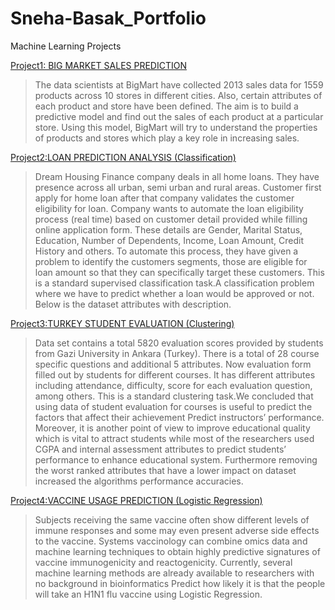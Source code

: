 # Sneha-Basak_Portfolio
Machine Learning Projects

[Project1: BIG MARKET SALES PREDICTION](https://github.com/Sneha05-analytic/Machine-Learning-Projects/blob/main/BIG%20MARKET%20sales%20prediction.ipynb)

> The data scientists at BigMart have collected 2013 sales data for 1559 products across 10 stores in different cities.
> Also, certain attributes of each product and store have been defined. 
> The aim is to build a predictive model and find out the sales of each product at a particular store.
> Using this model, BigMart will try to understand the properties of products and stores which play a key role in increasing sales.

[Project2:LOAN PREDICTION ANALYSIS (Classification)](https://github.com/Sneha05-analytic/Machine-Learning-Projects/blob/main/Loan%20prediction%20analysis%20%2Cclassification.ipynb)

> Dream Housing Finance company deals in all home loans. They have presence across all urban, semi urban and rural areas. Customer first apply for home loan after that company       validates the customer eligibility for loan. 
> Company wants to automate the loan eligibility process (real time) based on customer detail provided while filling online application form.
> These details are Gender, Marital Status, Education, Number of Dependents, Income, Loan Amount, Credit History and others. 
> To automate this process, they have given a problem to identify the customers segments, those are eligible for loan amount so that they can specifically target these customers.
> This is a standard supervised classification task.A classification problem where we have to predict whether a loan would be approved or not. Below is the dataset attributes with   description.

[Project3:TURKEY STUDENT EVALUATION (Clustering)](https://github.com/Sneha05-analytic/Machine-Learning-Projects/blob/main/Turkey%20student%20evaluation%20.ipynb)

> Data set contains a total 5820 evaluation scores provided by students from Gazi University in Ankara (Turkey). There is a total of 28 course specific questions and additional 5   attributes.
> Now evaluation form filled out by students for different courses. It has different attributes including attendance, difficulty, score for each evaluation question, among           others.
> This is a standard clustering task.We concluded that using data of student evaluation for courses is useful to predict the factors that affect their
  achievement 
> Predict instructors’ performance. Moreover, it is another point of view to improve educational quality which is vital to attract students while most of the researchers used CGPA   and internal assessment attributes to predict students’ performance to enhance educational system. 
> Furthermore removing the worst ranked attributes that have a lower impact on dataset increased the algorithms performance accuracies.

[Project4:VACCINE USAGE PREDICTION (Logistic Regression)](https://github.com/Sneha05-analytic/Machine-Learning-Projects/blob/main/Vaccine%20Usage%20Prediction%20LOGISTIC%20REGRESSION.ipynb)

> Subjects receiving the same vaccine often show different levels of immune responses and some may even present adverse side effects to the vaccine. Systems vaccinology can       combine omics data and machine learning techniques to obtain highly predictive signatures of vaccine immunogenicity and reactogenicity. Currently, several machine learning       methods are already available to researchers with no background in bioinformatics
> Predict how likely it is that the people will take an H1N1 flu vaccine using Logistic Regression.
